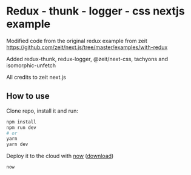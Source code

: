 # Redux - thunk - logger - css nextjs example

Modified code from the original redux example from zeit https://github.com/zeit/next.js/tree/master/examples/with-redux

Added redux-thunk, redux-logger, @zeit/next-css, tachyons and isomorphic-unfetch

All credits to zeit next.js

## How to use

Clone repo, install it and run:

```bash
npm install
npm run dev
# or
yarn
yarn dev
```

Deploy it to the cloud with [now](https://zeit.co/now) ([download](https://zeit.co/download))

```bash
now
```
